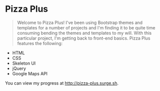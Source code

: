 # Pizza Plus

> Welcome to Pizza Plus! I've been using Bootstrap themes and templates for a number of projects and I'm finding it to be quite time consuming bending the themes and templates to my will. With this particular project, I'm getting back to front-end basics. Pizza Plus features the following:

* HTML
* CSS
* Skeleton UI
* jQuery
* Google Maps API

You can view my progress at http://pizza-plus.surge.sh.
